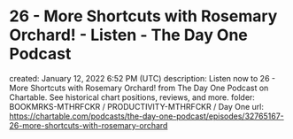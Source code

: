 # 26 - More Shortcuts with Rosemary Orchard! - Listen - The Day One Podcast

created: January 12, 2022 6:52 PM (UTC)
description: Listen now to 26 - More Shortcuts with Rosemary Orchard! from The Day One Podcast on Chartable. See historical chart positions, reviews, and more.
folder: BOOKMRKS-MTHRFCKR / PRODUCTIVITY-MTHRFCKR / Day One
url: https://chartable.com/podcasts/the-day-one-podcast/episodes/32765167-26-more-shortcuts-with-rosemary-orchard
